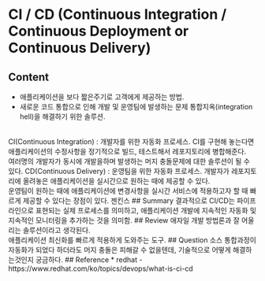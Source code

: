 # CI / CD (Continuous Integration / Continuous Deployment or Continuous Delivery)

## Content
* 애플리케이션을 보다 짧은주기로 고객에게 제공하는 방법.
* 새로운 코드 통합으로 인해 개발 및 운영팀에 발생하는 문제 통합지옥(integration hell)을 해결하기 위한 솔루션.
<br>
CI(Continuous Integration) : 개발자를 위한 자동화 프로세스. CI를 구현해 놓는다면 애플리케이션의 수정사항을 정기적으로 빌드, 테스트해서 레포지토리에 병합해준다. <br>
여러명의 개발자가 동시에 개발을하며 발생하는 머지 충돌문제에 대한 솔루션이 될 수 있다.
CD(Continuous Delivery) : 운영팀을 위한 자동화 프로세스. 개발자가 레포지토리에 올려놓은 애플리케이션을 실시간으로 원하는 때에 제공할 수 있다. <br>
운영팀이 원하는 때에 애플리케이션에 변경사항을 실시간 서비스에 적용하고자 할 때 빠르게 제공할 수 있다는 장점이 있다.
젠킨스
## Summary
결과적으로 CI/CD는 파이프라인으로 표현되는 실제 프로세스를 의미하고, 애플리케이션 개발에 지속적인 자동화 및 지속적인 모니터링을 추가하는 것을 의미함.
## Review
애자일 개발 방법론과 잘 어울리는 솔루션이라고 생각된다. <br>
애플리케이션 최신화를 빠르게 적용하게 도와주는 도구.
## Question
소스 통합과정이 자동화가 되었다 하더라도 머지 충돌은 피해갈 수 없을텐데, 기술적으로 어떻게 해결하는것인지 궁금하다.
## Reference
* redhat - https://www.redhat.com/ko/topics/devops/what-is-ci-cd
